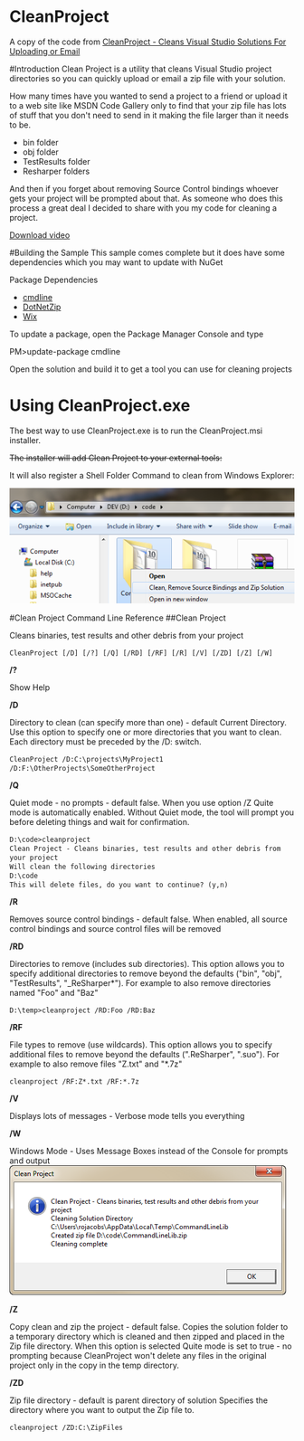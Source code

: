 # CleanProject
A copy of the code from [CleanProject - Cleans Visual Studio Solutions For Uploading or Email](https://code.msdn.microsoft.com/Clean-Cleans-Visual-Studio-a05bca4f)

#Introduction
Clean Project is a utility that cleans Visual Studio project directories so you can quickly upload or email a zip file with your solution.

How many times have you wanted to send a project to a friend or upload it to a web site like MSDN Code Gallery only to find that your zip file has lots of stuff that you don't need to send in it making the file larger than it needs to be.

  * bin folder
  * obj folder
  * TestResults folder
  * Resharper folders

And then if you forget about removing Source Control bindings whoever gets your project will be prompted about that.  As someone who does this process a great deal I decided to share with you my code for cleaning a project.

<a id="http://i1.code.msdn.s-msft.com/clean-cleans-visual-studio-a05bca4f/image/file/25379/1/cleanproject.wmv" href="http://i1.code.msdn.s-msft.com/clean-cleans-visual-studio-a05bca4f/image/file/25379/1/cleanproject.wmv">Download video</a>

#Building the Sample
This sample comes complete but it does have some dependencies which you may want to update with NuGet

Package Dependencies

* [cmdline](http://nuget.org/List/Packages/CmdLine)
* [DotNetZip](http://nuget.org/List/Packages/DotNetZip)
* [Wix](http://wix.codeplex.com/)

To update a package, open the Package Manager Console and type

PM>update-package cmdline

Open the solution and build it to get a tool you can use for cleaning projects

# Using CleanProject.exe

The best way to use CleanProject.exe is to run the CleanProject.msi installer. 

~~The installer will add Clean Project to your external tools:~~

It will also register a Shell Folder Command to clean from Windows Explorer:

![Shell Folder Command](shellfolder.png)

#Clean Project Command Line Reference
##Clean Project

Cleans binaries, test results and other debris from your project

    CleanProject [/D] [/?] [/Q] [/RD] [/RF] [/R] [/V] [/ZD] [/Z] [/W]

**/?**

Show Help

**/D**

Directory to clean (can specify more than one) - default Current Directory. Use this option to specify one or more directories that you want to clean. Each directory must be preceded by the /D: switch.

    CleanProject /D:C:\projects\MyProject1 /D:F:\OtherProjects\SomeOtherProject

**/Q**

Quiet mode - no prompts - default false. When you use option /Z Quite mode is automatically enabled. Without Quiet mode, the tool will prompt you before deleting things and wait for confirmation.

    D:\code>cleanproject
    Clean Project - Cleans binaries, test results and other debris from your project
    Will clean the following directories
    D:\code
    This will delete files, do you want to continue? (y,n)

**/R**

Removes source control bindings - default false. When enabled, all source control bindings and source control files will be removed

**/RD**

Directories to remove (includes sub directories). This option allows you to specify additional directories to remove beyond the defaults ("bin", "obj", "TestResults", "_ReSharper*"). For example to also remove directories named "Foo" and "Baz"

    D:\temp>cleanproject /RD:Foo /RD:Baz

**/RF**

File types to remove (use wildcards). This option allows you to specify additional files to remove beyond the defaults (".ReSharper", ".suo"). For example to also remove files "Z.txt" and "*.7z"

    cleanproject /RF:Z*.txt /RF:*.7z

**/V**

Displays lots of messages - Verbose mode tells you everything

**/W**

Windows Mode - Uses Message Boxes instead of the Console for prompts and output
![Windows Mode](cmdline.png)

**/Z**

Copy clean and zip the project - default false. Copies the solution folder to a temporary directory which is cleaned and then zipped and placed in the Zip file directory. When this option is selected Quite mode is set to true - no prompting because CleanProject won't delete any files in the original project only in the copy in the temp directory.

**/ZD**

Zip file directory - default is parent directory of solution
Specifies the directory where you want to output the Zip file to.

    cleanproject /ZD:C:\ZipFiles

